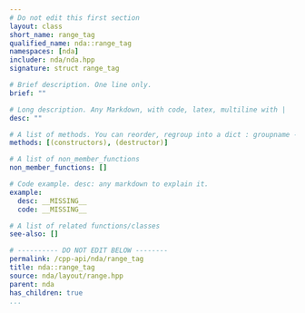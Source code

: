 ```yaml
---
# Do not edit this first section
layout: class
short_name: range_tag
qualified_name: nda::range_tag
namespaces: [nda]
includer: nda/nda.hpp
signature: struct range_tag

# Brief description. One line only.
brief: ""

# Long description. Any Markdown, with code, latex, multiline with |
desc: ""

# A list of methods. You can reorder, regroup into a dict : groupname -> list
methods: [(constructors), (destructor)]

# A list of non_member_functions
non_member_functions: []

# Code example. desc: any markdown to explain it.
example:
  desc: __MISSING__
  code: __MISSING__

# A list of related functions/classes
see-also: []

# ---------- DO NOT EDIT BELOW --------
permalink: /cpp-api/nda/range_tag
title: nda::range_tag
source: nda/layout/range.hpp
parent: nda
has_children: true
...
```


